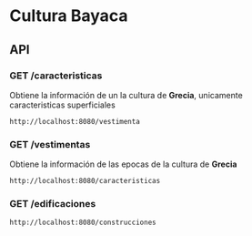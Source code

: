 # Cultura Bayaca

## API

### GET /caracteristicas

Obtiene la información de un la cultura de **Grecia**, unicamente caracteristicas superficiales

```
http://localhost:8080/vestimenta
```


### GET /vestimentas

Obtiene la información de las epocas de la cultura de **Grecia**

```
http://localhost:8080/caracteristicas
```

### GET /edificaciones

```
http://localhost:8080/construcciones
```
